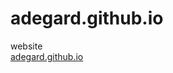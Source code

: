 # adegard.github.io
website </br>
 <a href="adegard.github.io" target="_blank">adegard.github.io</a> 
